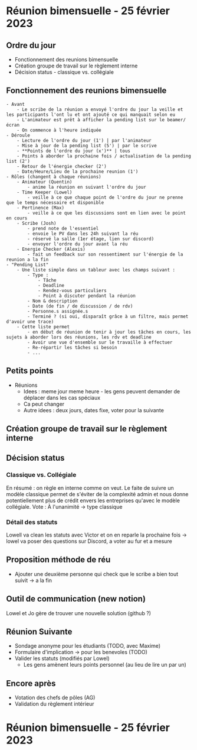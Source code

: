 # Réunion bimensuelle - 25 février 2023

## Ordre du jour
- Fonctionnement des reunions bimensuelle
- Création groupe de travail sur le règlement interne
- Décision status - classique vs. collégiale

## Fonctionnement des reunions bimensuelle
    - Avant
        - Le scribe de la réunion a envoyé l'ordre du jour la veille et les participants l'ont lu et ont ajouté ce qui manquait selon eu
        - L'animateur est prêt à afficher la pending list sur le beamer/écran
        - On commence à l'heure indiquée
    - Déroule
        - Lecture de l'ordre du jour (1') | par l'animateur
        - Mise à jour de la pending list (5') | par le scrive
        - **Points de l'ordre du jour (x')** | tous
        - Points à aborder la prochaine fois / actualisation de la pending list (2')
        - Retour de l'énergie checker (2')
        - Date/Heure/Lieu de la prochaine reunion (1')
    - Rôles (changent à chaque réunions)
        - Animateur (Quentin)
			- anime la réunion en suivant l'ordre du jour
        - Time Keeper (Lowel)
			- veille à ce que chaque point de l'ordre du jour ne prenne que le temps nécessaire et disponible
        - Pertinence (Max)		
			- veille à ce que les discussions sont en lien avec le point en cours
        - Scribe (Josh)
			- prend note de l'essentiel
			- envoie le PV dans les 24h suivant la réu
			- réservé la salle (1er étage, lien sur discord)
			- envoyer l'ordre du jour avant la réu
		- Energie Checker (Alexis)
            - fait un feedback sur son ressentiment sur l'énergie de la reunion a la fin
	- "Pending List" 
        - Une liste simple dans un tableur avec les champs suivant :
            - Type :
                - Tâche
                - Deadline
                - Rendez-vous particuliers
                - Point à discuter pendant la réunion
            - Nom & description
            - Date (de fin / de discussion / de rdv)
            - Personne.s assignée.s
            - Terminé ? (si oui, disparaît grâce à un filtre, mais permet d'avoir une trace)
		- Cette liste permet
			- en début de réunion de tenir à jour les tâches en cours, les sujets à aborder lors des réunions, les rdv et deadline
			- Avoir une vue d'ensemble sur le travaille à effectuer
            - Re-répartir les tâches si besoin
            - ...

## Petits points
- Réunions
    - Idees : meme jour meme heure - les gens peuvent demander de déplacer dans les cas spéciaux
    - Ca peut changer
    - Autre idees : deux jours, dates fixe, voter pour la suivante

## Création groupe de travail sur le règlement interne

## Décision status 
### Classique vs. Collégiale
En résumé : on règle en interne comme on veut. Le faite de suivre un modèle classique permet de s'éviter de la complexité admin
et nous donne potentiellement plus de crédit envers les entreprises qu'avec le modèle collégiale.
Vote : À l'unanimité -> type classique

### Détail des statuts
Lowell va clean les statuts avec Victor et on en reparle la prochaine fois
-> lowel va poser des questions sur Discord, a voter au fur et a mesure

## Proposition méthode de réu
- Ajouter une deuxième personne qui check que le scribe a bien tout suivit -> a la fin

## Outil de communication (new notion)
Lowel et Jo gère de trouver une nouvelle solution (github ?)

## Réunion Suivante
- Sondage anonyme pour les étudiants (TODO, avec Maxime)
- Formulaire d'implication -> pour les benevoles (TODO)
- Valider les statuts (modifiés par Lowel)
    - Les gens amènent leurs points personnel (au lieu de lire un par un)

## Encore après
- Votation des chefs de pôles (AG)
- Validation du règlement intérieur
# Réunion bimensuelle - 25 février 2023
